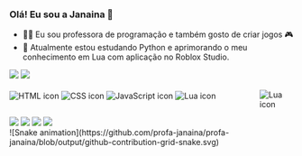 ### Olá! Eu sou a Janaina 👋
- 👩‍🏫 Eu sou professora de programação e também gosto de criar jogos 🎮
- 🌱 Atualmente estou estudando Python e aprimorando o meu conhecimento em Lua com aplicação no Roblox Studio.
<div>
  <a></a>
  <img height="180cm" src="https://github-readme-stats.vercel.app/api?username=profa-janaina&theme=transparent&bg_color=000&border_color=30A3DC&show_icons=true&icon_color=30A3DC&title_color=E94D5F&text_color=FFF">
  <img height="180cm" src="https://github-readme-stats-git-masterrstaa-rickstaa.vercel.app/api/top-langs/?username=profa-janaina&bg_color=000&border_color=30A3DC&title_color=E94D5F&text_color=FFF">
</div>

<div style="display: inline_block"><br>
  <img align="center" alt="HTML icon" height="30" width="40" src="https://cdn.jsdelivr.net/gh/devicons/devicon/icons/html5/html5-original.svg">
  <img align="center" alt="CSS icon" height="30" width="40" src="https://cdn.jsdelivr.net/gh/devicons/devicon/icons/css3/css3-original.svg">
  <img align="center" alt="JavaScript icon" height="30" width="40" src="https://cdn.jsdelivr.net/gh/devicons/devicon/icons/javascript/javascript-original.svg">
  <img align="center" alt="Lua icon" height="30" width="40" src="https://cdn.jsdelivr.net/gh/devicons/devicon/icons/lua/lua-original-wordmark.svg">
  <img align="right" alt="Lua icon" height="60" width="60" src="https://i.postimg.cc/xTb6Strn/Foto-de-Perfil.png">
</div>  

##

<div>
	<a href="www.linkedin.com/in/janaina-silva-b02980250" target="_blank"><img src="https://img.shields.io/badge/LinkedIn-0077B5?style=for-the-badge&logo=linkedin&logoColor=white" target="_blank"></a>
	<a href="https://www.youtube.com/channel/UCBlGlXCwG6DAOthY19S2SYw" target="_blank"><img src="https://img.shields.io/badge/YouTube-FF0000?style=for-the-badge&logo=youtube&logoColor=white" target="_blank"></a>
	<a href="https://www.instagram.com/boraprogramarkids/?next=%2F" target="_blank"><img src="https://img.shields.io/badge/-Instagram-%23E4405F?style=for-the-badge&logo=instagram&logoColor=white" target="_blank"></a>
	<a href="mailto:profa.janaina01@gmail.com" target="_blank"><img src="https://img.shields.io/badge/Gmail-333333?style=for-the-badge&logo=gmail&logoColor=red" target="_blank"></a>
</div>
![Snake animation](https://github.com/profa-janaina/profa-janaina/blob/output/github-contribution-grid-snake.svg)

